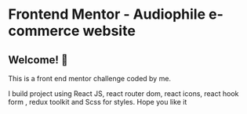 # Frontend Mentor - Audiophile e-commerce website


## Welcome! 👋

This is a front end mentor challenge coded by me.

I build project using  React JS, react router dom, react icons, react hook form ,  redux toolkit and Scss for styles.
Hope you like it 

